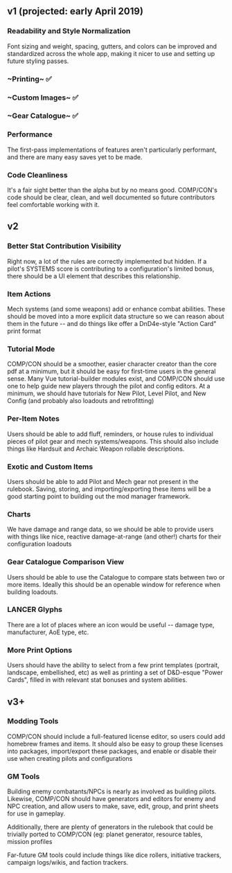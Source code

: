 ## v1 (projected: early April 2019)

### Readability and Style Normalization
Font sizing and weight, spacing, gutters, and colors can be improved and standardized across the whole app, making it nicer to use and setting up future styling passes.

### ~Printing~ ✅

### ~Custom Images~ ✅

### ~Gear Catalogue~ ✅

### Performance
The first-pass implementations of features aren't particularly performant, and there are many easy saves yet to be made.

### Code Cleanliness
It's a fair sight better than the alpha but by no means good. COMP/CON's code should be clear, clean, and well documented so future contributors feel comfortable working with it.

## v2
### Better Stat Contribution Visibility
Right now, a lot of the rules are correctly implemented but hidden. If a pilot's SYSTEMS score is contributing to a configuration's limited bonus, there should be a UI element that describes this relationship.

### Item Actions
Mech systems (and some weapons) add or enhance combat abilities. These should be moved into a more explicit data structure so we can reason about them in the future -- and do things like offer a DnD4e-style "Action Card" print format

### Tutorial Mode
COMP/CON should be a smoother, easier character creator than the core pdf at a minimum, but it should be easy for first-time users in the general sense. Many Vue tutorial-builder modules exist, and COMP/CON should use one to help guide new players through the pilot and config editors. At a minimum, we should have tutorials for New Pilot, Level Pilot, and New Config (and probably also loadouts and retrofitting)

### Per-Item Notes
Users should be able to add fluff, reminders, or house rules to individual pieces of pilot gear and mech systems/weapons. This should also include things like Hardsuit and Archaic Weapon rollable descriptions.

### Exotic and Custom Items
Users should be able to add Pilot and Mech gear not present in the rulebook. Saving, storing, and importing/exporting these items will be a good starting point to building out the mod manager framework.

### Charts
We have damage and range data, so we should be able to provide users with things like nice, reactive damage-at-range (and other!) charts for their configuration loadouts

### Gear Catalogue Comparison View
Users should be able to use the Catalogue to compare stats between two or more items. Ideally this should be an openable window for reference when building loadouts.

### LANCER Glyphs
There are a lot of places where an icon would be useful -- damage type, manufacturer, AoE type, etc.

### More Print Options
Users should have the ability to select from a few print templates (portrait, landscape, embellished, etc) as well as printing a set of D&D-esque "Power Cards", filled in with relevant stat bonuses and system abilities.

## v3+

### Modding Tools
COMP/CON should include a full-featured license editor, so users could add homebrew frames and items. It should also be easy to group these licenses into packages, import/export these packages, and enable or disable their use when creating pilots and configurations

### GM Tools
Building enemy combatants/NPCs is nearly as involved as building pilots. Likewise, COMP/CON should have generators and editors for enemy and NPC creation, and allow users to make, save, edit, group, and print sheets for use in gameplay.

Additionally, there are plenty of generators in the rulebook that could be trivially ported to COMP/CON (eg: planet generator, resource tables, mission profiles

Far-future GM tools could include things like dice rollers, initiative trackers, campaign logs/wikis, and faction trackers.
